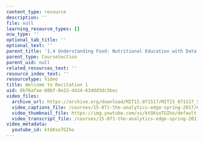 ```yaml
---
content_type: resource
description: ''
file: null
learning_resource_types: []
ocw_type: ''
optional_tab_title: ''
optional_text: ''
parent_title: '1.4 Understanding Food: Nutritional Education with Data  (Recitation)'
parent_type: CourseSection
parent_uid: null
related_resources_text: ''
resource_index_text: ''
resourcetype: Video
title: Welcome to Recitation 1
uid: 0b76afae-60bf-8e22-d424-63ddd3dc5bec
video_files:
  archive_url: https://archive.org/download/MIT15.071S17/MIT15_071S17_Session_1.4.01_300k.mp4
  video_captions_file: /courses/15-071-the-analytics-edge-spring-2017/606d5138a21158de9be0b7ae272db991_ktGKsoTGIho.vtt
  video_thumbnail_file: https://img.youtube.com/vi/ktGKsoTGIho/default.jpg
  video_transcript_file: /courses/15-071-the-analytics-edge-spring-2017/258344bd1aa95a5c5fdc8555688af16f_ktGKsoTGIho.pdf
video_metadata:
  youtube_id: ktGKsoTGIho
---
```

